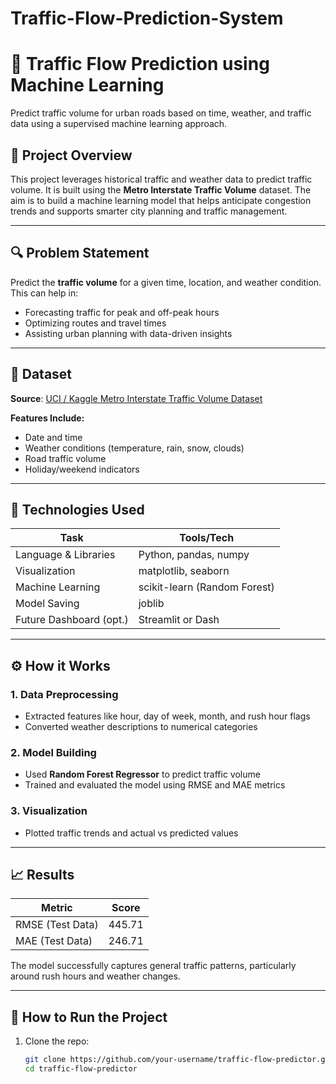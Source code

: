 # Traffic-Flow-Prediction-System

# 🚦 Traffic Flow Prediction using Machine Learning

Predict traffic volume for urban roads based on time, weather, and traffic data using a supervised machine learning approach.

## 📌 Project Overview

This project leverages historical traffic and weather data to predict traffic volume. It is built using the **Metro Interstate Traffic Volume** dataset. The aim is to build a machine learning model that helps anticipate congestion trends and supports smarter city planning and traffic management.

---

## 🔍 Problem Statement

Predict the **traffic volume** for a given time, location, and weather condition. This can help in:

- Forecasting traffic for peak and off-peak hours
- Optimizing routes and travel times
- Assisting urban planning with data-driven insights

---

## 📁 Dataset

**Source**: [UCI / Kaggle Metro Interstate Traffic Volume Dataset](https://archive.ics.uci.edu/ml/datasets/Metro+Interstate+Traffic+Volume)

**Features Include:**
- Date and time
- Weather conditions (temperature, rain, snow, clouds)
- Road traffic volume
- Holiday/weekend indicators

---

## 🧰 Technologies Used

| Task                     | Tools/Tech                   |
|--------------------------|------------------------------|
| Language & Libraries     | Python, pandas, numpy        |
| Visualization            | matplotlib, seaborn          |
| Machine Learning         | scikit-learn (Random Forest) |
| Model Saving             | joblib                       |
| Future Dashboard (opt.)  | Streamlit or Dash            |

---

## ⚙️ How it Works

### 1. Data Preprocessing
- Extracted features like hour, day of week, month, and rush hour flags
- Converted weather descriptions to numerical categories

### 2. Model Building
- Used **Random Forest Regressor** to predict traffic volume
- Trained and evaluated the model using RMSE and MAE metrics

### 3. Visualization
- Plotted traffic trends and actual vs predicted values

---

## 📈 Results

| Metric              | Score         |
|---------------------|---------------|
| RMSE (Test Data)    |    445.71     |
| MAE (Test Data)     |    246.71     | 

The model successfully captures general traffic patterns, particularly around rush hours and weather changes.

---

## 🚀 How to Run the Project

1. Clone the repo:
   ```bash
   git clone https://github.com/your-username/traffic-flow-predictor.git
   cd traffic-flow-predictor
